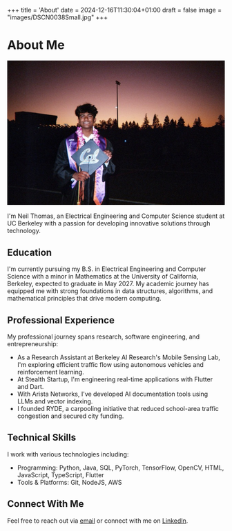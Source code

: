 +++
title = 'About'
date = 2024-12-16T11:30:04+01:00
draft = false
image = "images/DSCN0038Small.jpg"
+++

# About Me

![alt](Asset0008.jpeg)

I'm Neil Thomas, an Electrical Engineering and Computer Science student at UC Berkeley with a passion for developing innovative solutions through technology.

## Education

I'm currently pursuing my B.S. in Electrical Engineering and Computer Science with a minor in Mathematics at the University of California, Berkeley, expected to graduate in May 2027. My academic journey has equipped me with strong foundations in data structures, algorithms, and mathematical principles that drive modern computing.


## Professional Experience

My professional journey spans research, software engineering, and entrepreneurship:

- As a Research Assistant at Berkeley AI Research's Mobile Sensing Lab, I'm exploring efficient traffic flow using autonomous vehicles and reinforcement learning.
- At Stealth Startup, I'm engineering real-time applications with Flutter and Dart.
- With Arista Networks, I've developed AI documentation tools using LLMs and vector indexing.
- I founded RYDE, a carpooling initiative that reduced school-area traffic congestion and secured city funding.


## Technical Skills

I work with various technologies including:
- Programming: Python, Java, SQL, PyTorch, TensorFlow, OpenCV, HTML, JavaScript, TypeScript, Flutter
- Tools & Platforms: Git, NodeJS, AWS



## Connect With Me

Feel free to reach out via [email](mailto:neilthomas@berkeley.edu) or connect with me on [LinkedIn](https://linkedin.com/in/neiltthomas).